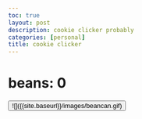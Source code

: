 ```yaml
---
toc: true
layout: post
description: cookie clicker probably 
categories: [personal]
title: cookie clicker
---
```


<html>
<h1>beans: <b id="beanCount">0</b></h1>
<button onclick="addBeans()">![]({{site.baseurl}}/images/beancan.gif)</button>
<script>
    var beans = 0
    function addBeans() {
         beans += 1
    document.getElementById('beanCount').innerHTML = beans
        
    }
  
    

</script>
</html>